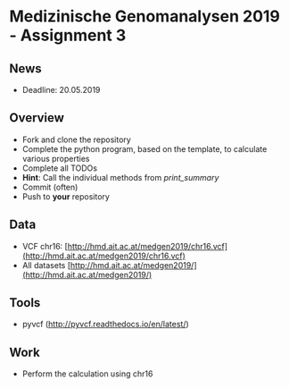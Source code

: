 # Medizinische Genomanalysen 2019 - Assignment 3

## News
* Deadline: 20.05.2019

## Overview
* Fork and clone the repository
* Complete the python program, based on the template, to calculate various properties
* Complete all TODOs
* **Hint**: Call the individual methods from *print_summary*
* Commit (often)
* Push to **your** repository

## Data
* VCF chr16: [http://hmd.ait.ac.at/medgen2019/chr16.vcf](http://hmd.ait.ac.at/medgen2019/chr16.vcf)
* All datasets [http://hmd.ait.ac.at/medgen2019/](http://hmd.ait.ac.at/medgen2019/)

## Tools
* pyvcf (http://pyvcf.readthedocs.io/en/latest/)

## Work
* Perform the calculation using chr16




